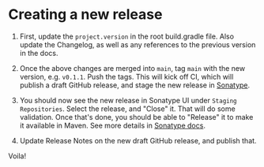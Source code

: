 # Creating a new release

1. First, update the `project.version` in the root build.gradle file. Also update the Changelog, as well as any references to the previous version in the docs.

1. Once the above changes are merged into `main`, tag `main` with the new version, e.g. `v0.1.1`. Push the tags. This will kick off CI, which will publish a draft GitHub release, and stage the new release in [Sonatype](https://oss.sonatype.org).

1. You should now see the new release in Sonatype UI under `Staging Repositories`. Select the release, and "Close" it. That will do some validation. Once that's done, you should be able to "Release" it to make it available in Maven. See more details in [Sonatype docs](https://help.sonatype.com/repomanager2/staging-releases/managing-staging-repositories).

1. Update Release Notes on the new draft GitHub release, and publish that.

Voila!
